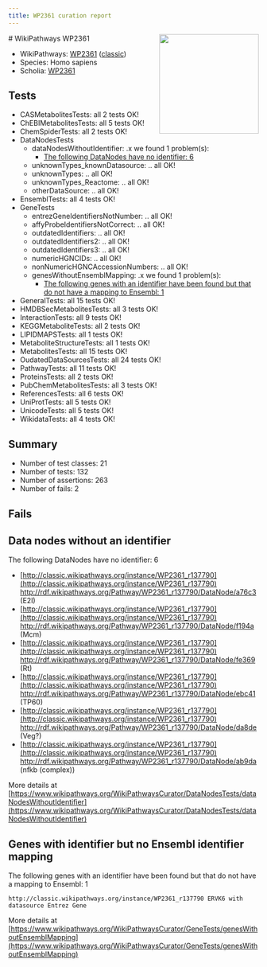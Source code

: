 ```yaml
---
title: WP2361 curation report
---
```


<img style="float: right; width: 200px" src="https://upload.wikimedia.org/wikipedia/commons/thumb/8/83/Wplogo_with_text_500.png/640px-Wplogo_with_text_500.png" />
# WikiPathways WP2361

* WikiPathways: [WP2361](https://wikipathways.org/pathways/WP2361) ([classic](https://classic.wikipathways.org/instance/WP2361))
* Species: Homo sapiens
* Scholia: [WP2361](https://scholia.toolforge.org/wikipathways/WP2361)
## Tests
* CASMetabolitesTests: all 2 tests OK!
* ChEBIMetabolitesTests: all 5 tests OK!
* ChemSpiderTests: all 2 tests OK!
* DataNodesTests
    * dataNodesWithoutIdentifier: .x we found 1 problem(s):
        * [The following DataNodes have no identifier: 6](#d2d32fa5)
    * unknownTypes_knownDatasource: .. all OK!
    * unknownTypes: .. all OK!
    * unknownTypes_Reactome: .. all OK!
    * otherDataSource: .. all OK!
* EnsemblTests: all 4 tests OK!
* GeneTests
    * entrezGeneIdentifiersNotNumber: .. all OK!
    * affyProbeIdentifiersNotCorrect: .. all OK!
    * outdatedIdentifiers: .. all OK!
    * outdatedIdentifiers2: .. all OK!
    * outdatedIdentifiers3: .. all OK!
    * numericHGNCIDs: .. all OK!
    * nonNumericHGNCAccessionNumbers: .. all OK!
    * genesWithoutEnsemblMapping: .x we found 1 problem(s):
        * [The following genes with an identifier have been found but that do not have a mapping to Ensembl: 1](#40286d83)
* GeneralTests: all 15 tests OK!
* HMDBSecMetabolitesTests: all 3 tests OK!
* InteractionTests: all 9 tests OK!
* KEGGMetaboliteTests: all 2 tests OK!
* LIPIDMAPSTests: all 1 tests OK!
* MetaboliteStructureTests: all 1 tests OK!
* MetabolitesTests: all 15 tests OK!
* OudatedDataSourcesTests: all 24 tests OK!
* PathwayTests: all 11 tests OK!
* ProteinsTests: all 2 tests OK!
* PubChemMetabolitesTests: all 3 tests OK!
* ReferencesTests: all 6 tests OK!
* UniProtTests: all 5 tests OK!
* UnicodeTests: all 5 tests OK!
* WikidataTests: all 4 tests OK!


## Summary

* Number of test classes: 21
* Number of tests: 132
* Number of assertions: 263
* Number of fails: 2

## Fails

<a name="d2d32fa5" />

## Data nodes without an identifier

The following DataNodes have no identifier: 6

* [http://classic.wikipathways.org/instance/WP2361_r137790](http://classic.wikipathways.org/instance/WP2361_r137790) http://rdf.wikipathways.org/Pathway/WP2361_r137790/DataNode/a76c3 (E2I)
* [http://classic.wikipathways.org/instance/WP2361_r137790](http://classic.wikipathways.org/instance/WP2361_r137790) http://rdf.wikipathways.org/Pathway/WP2361_r137790/DataNode/f194a (Mcm)
* [http://classic.wikipathways.org/instance/WP2361_r137790](http://classic.wikipathways.org/instance/WP2361_r137790) http://rdf.wikipathways.org/Pathway/WP2361_r137790/DataNode/fe369 (Rt)
* [http://classic.wikipathways.org/instance/WP2361_r137790](http://classic.wikipathways.org/instance/WP2361_r137790) http://rdf.wikipathways.org/Pathway/WP2361_r137790/DataNode/ebc41 (TP60)
* [http://classic.wikipathways.org/instance/WP2361_r137790](http://classic.wikipathways.org/instance/WP2361_r137790) http://rdf.wikipathways.org/Pathway/WP2361_r137790/DataNode/da8de (Veg?)
* [http://classic.wikipathways.org/instance/WP2361_r137790](http://classic.wikipathways.org/instance/WP2361_r137790) http://rdf.wikipathways.org/Pathway/WP2361_r137790/DataNode/ab9da (nfkb (complex))


More details at [https://www.wikipathways.org/WikiPathwaysCurator/DataNodesTests/dataNodesWithoutIdentifier](https://www.wikipathways.org/WikiPathwaysCurator/DataNodesTests/dataNodesWithoutIdentifier)

<a name="40286d83" />

## Genes with identifier but no Ensembl identifier mapping

The following genes with an identifier have been found but that do not have a mapping to Ensembl: 1
```
http://classic.wikipathways.org/instance/WP2361_r137790 ERVK6 with datasource Entrez Gene
```

More details at [https://www.wikipathways.org/WikiPathwaysCurator/GeneTests/genesWithoutEnsemblMapping](https://www.wikipathways.org/WikiPathwaysCurator/GeneTests/genesWithoutEnsemblMapping)


